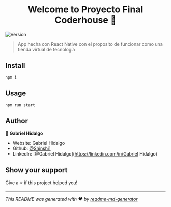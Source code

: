 <h1 align="center">Welcome to Proyecto Final Coderhouse 👋</h1>
<p>
  <img alt="Version" src="https://img.shields.io/badge/version-1.0.0-blue.svg?cacheSeconds=2592000" />
</p>

> App hecha con React Native con el proposito de funcionar como una tienda virtual de tecnología

## Install

```sh
npm i
```

## Usage

```sh
npm run start
```

## Author

👤 **Gabriel Hidalgo**

* Website: Gabriel Hidalgo
* Github: [@Shinshi1](https://github.com/Shinshi1)
* LinkedIn: [@Gabriel Hidalgo](https://linkedin.com/in/Gabriel Hidalgo)

## Show your support

Give a ⭐️ if this project helped you!

***
_This README was generated with ❤️ by [readme-md-generator](https://github.com/kefranabg/readme-md-generator)_